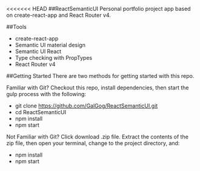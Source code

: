 <<<<<<< HEAD
##ReactSemanticUI
 Personal portfolio project app based on  create-react-app and React Router v4.

##Tools
* create-react-app
* Semantic UI material design
* Semantic UI React
* Type checking with PropTypes
* React Router v4

##Getting Started
There are two methods for getting started with this repo.

Familiar with Git?
Checkout this repo, install dependencies, then start the gulp process with the following:
* git clone https://github.com/GalGog/ReactSemanticUI.git
* cd ReactSemanticUI
* npm install
* npm start

Not Familiar with Git?
Click download .zip file. Extract the contents of the zip file, then open your terminal, change to the project directory, and:
* npm install
* npm start

